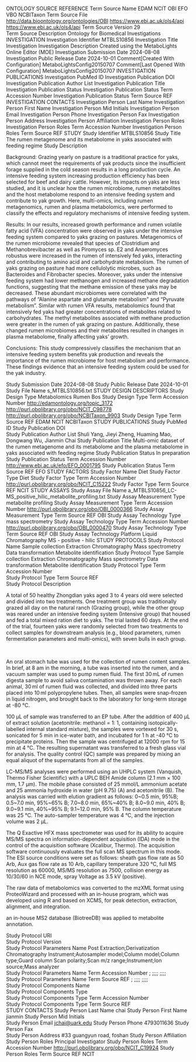 ONTOLOGY SOURCE REFERENCE
Term Source Name	EDAM	NCIT	OBI	EFO	VBO	NCBITaxon
Term Source File			http://data.bioontology.org/ontologies/OBI		https://www.ebi.ac.uk/ols4/api	https://www.ebi.ac.uk/ols4/api
Term Source Version			29			
Term Source Description			Ontology for Biomedical Investigations			
INVESTIGATION
Investigation Identifier	MTBLS10856
Investigation Title	Investigation
Investigation Description	Created using the MetaboLights Online Editor (MOE)
Investigation Submission Date	2024-08-08
Investigation Public Release Date	2024-10-01
Comment[Created With Configuration]	MetaboLightsConfig20150707
Comment[Last Opened With Configuration]	MetaboLightsConfig20150707
INVESTIGATION PUBLICATIONS
Investigation PubMed ID
Investigation Publication DOI
Investigation Publication Author List
Investigation Publication Title
Investigation Publication Status
Investigation Publication Status Term Accession Number
Investigation Publication Status Term Source REF
INVESTIGATION CONTACTS
Investigation Person Last Name
Investigation Person First Name
Investigation Person Mid Initials
Investigation Person Email
Investigation Person Phone
Investigation Person Fax
Investigation Person Address
Investigation Person Affiliation
Investigation Person Roles
Investigation Person Roles Term Accession Number
Investigation Person Roles Term Source REF
STUDY
Study Identifier	MTBLS10856
Study Title	The rumen metagenome and its metabolome in yaks associated with feeding regime
Study Description	<p>Background: Grazing yearly on pasture is a traditional practice for yaks, which cannot meet the requirements of yak products since the insufficient forage supplied in the cold season results in a long production cycle. An intensive feeding system increasing production efficiency has been selected for beef and dairy cattle. However, its impacts on yaks are less studied, and it is unclear how the rumen microbiome, rumen metabolites and the host metabolome respond to an intensive feeding system and contribute to yak growth. Here, multi-omics, including rumen metagenomics, rumen and plasma metabolomics, were performed to classify the effects and regulatory mechanisms of intensive feeding system.</p><p>Results: In our results, increased growth performance and rumen volatile fatty acid (VFA) concentration were observed in yaks under the intensive feeding system compared to yaks grazing on pastures. Metagenomics of the rumen microbiome revealed that species of Clostridium and Methanobrevibacter as well as Piromyces sp. E2 and Anaeromyces robustus were increased in the rumen of intensively fed yaks, interacting and contributing to amino acid and carbohydrate metabolism. The rumen of yaks grazing on pasture had more cellulolytic microbes, such as Bacteroides and Fibrobacter species. Moreover, yaks under the intensive feeding system had lower methanogen and increased methane degradation functions, suggesting that the methane emission of these yaks may be decreased. These abundant microbiomes were correlated with the pathways of “Alanine aspartate and glutamate metabolism” and “Pyruvate metabolism”. Similar with rumen VFA results, metabolomics found that intensively fed yaks had greater concentrations of metabolites related to carbohydrates. The methyl metabolites associated with methane production were greater in the rumen of yak grazing on pasture. Additionally, these changed rumen microbiomes and their metabolites resulted in changes in plasma metabolome, finally affecting yaks’ growth.</p><p>Conclusions: This study compressively classifies the mechanism that an intensive feeding system benefits yak production and reveals the importance of the rumen microbiome for host metabolism and performance. These findings evidence that an intensive feeding system could be used for the yak industry.</p>
Study Submission Date	2024-08-08
Study Public Release Date	2024-10-01
Study File Name	s_MTBLS10856.txt
STUDY DESIGN DESCRIPTORS
Study Design Type	Metabolomics	Rumen	Bos
Study Design Type Term Accession Number	http://edamontology.org/topic_3172	http://purl.obolibrary.org/obo/NCIT_C98778	http://purl.obolibrary.org/obo/NCBITaxon_9903
Study Design Type Term Source REF	EDAM	NCIT	NCBITaxon
STUDY PUBLICATIONS
Study PubMed ID	
Study Publication DOI	
Study Publication Author List	Shuli Yang, Jieyi Zheng, Huaming Mao, Dongwang Wu, Jianmin Chai
Study Publication Title	Multi-omic dataset of the rumen metagenome and its metabolome and the plasma metabolome in yaks associated with feeding regime
Study Publication Status	In preparation
Study Publication Status Term Accession Number	http://www.ebi.ac.uk/efo/EFO_0001795
Study Publication Status Term Source REF	EFO
STUDY FACTORS
Study Factor Name	Diet
Study Factor Type	Diet
Study Factor Type Term Accession Number	http://purl.obolibrary.org/obo/NCIT_C15222
Study Factor Type Term Source REF	NCIT
STUDY ASSAYS
Study Assay File Name	a_MTBLS10856_LC-MS_positive_hilic_metabolite_profiling.txt
Study Assay Measurement Type	metabolite profiling
Study Assay Measurement Type Term Accession Number	http://purl.obolibrary.org/obo/OBI_0000366
Study Assay Measurement Type Term Source REF	OBI
Study Assay Technology Type	mass spectrometry
Study Assay Technology Type Term Accession Number	http://purl.obolibrary.org/obo/OBI_0000470
Study Assay Technology Type Term Source REF	OBI
Study Assay Technology Platform	Liquid Chromatography MS - positive - hilic
STUDY PROTOCOLS
Study Protocol Name	Sample collection	Extraction	Chromatography	Mass spectrometry	Data transformation	Metabolite identification
Study Protocol Type	Sample collection	Extraction	Chromatography	Mass spectrometry	Data transformation	Metabolite identification
Study Protocol Type Term Accession Number						
Study Protocol Type Term Source REF						
Study Protocol Description	<p>A total of 50 healthy Zhongdian yaks aged 3 to 4 years old were selected and divided into two treatments. One treatment group was traditionally grazed all day on the natural ranch (Grazing group), while the other group was reared under an intensive feeding system (Intensive group) that housed and fed a total mixed ration diet to yaks. The trial lasted 60 days. At the end of the trial, fourteen yaks were randomly selected from two treatments to collect samples for downstream analysis (e.g., blood parameters, rumen fermentation parameters and multi-omics), with seven bulls in each group.&nbsp;</p><p><br></p><p>An oral stomach tube was used for the collection of rumen content samples. In brief, at 8 am in the morning, a tube was inserted into the rumen, and a vacuum sampler was used to pump rumen fluid. The first 30 mL of rumen digesta sample to avoid saliva contamination was thrown away. For each animal, 30 ml of rumen fluid was collected, and divided into three parts placed into 10 ml polypropylene tubes. Then, all samples were snap-frozen in liquid nitrogen, and brought back to the laboratory for long-term storage at -80 °C.&nbsp;</p>	<p>100 μL of sample was transferred to an EP tube. After the addition of 400 μL of extract solution (acetonitrile: methanol = 1: 1, containing isotopically-labelled internal standard mixture), the samples were vortexed for 30 s, sonicated for 5 min in ice-water bath, and incubated for 1 h at -40 ℃ to precipitate proteins. Then the sample was centrifuged at 12000 rpm for 15 min at 4 °C. The resulting supernatant was transferred to a fresh glass vial for analysis. The quality control (QC) sample was prepared by mixing an equal aliquot of the supernatants from all of the samples.</p>	<p>LC-MS/MS analyses were performed using an UHPLC system (Vanquish, Thermo Fisher Scientific) with a UPLC BEH Amide column (2.1 mm × 100 mm, 1.7 μm). The mobile phase consisted of 25 mmol/L ammonium acetate and 25 ammonia hydroxide in water (pH 9.75) (A) and acetonitrile (B). The analysis was carried with elution gradient as follows: 0~0.5 min, 95%B; 0.5~7.0 min, 95%~65% B; 7.0~8.0 min, 65%~40% B; 8.0~9.0 min, 40% B; 9.0~9.1 min, 40%~95% B; 9.1~12.0 min, 95% B. The column temperature was 25 °C. The auto-sampler temperature was 4 °C, and the injection volume was 2 μL.</p>	<p>The Q Exactive HFX mass spectrometer was used for its ability to acquire MS/MS spectra on information-dependent acquisition (IDA) mode in the control of the acquisition software (Xcalibur, Thermo). The acquisition software continuously evaluates the full scan MS spectrum in this mode. The ESI source conditions were set as follows: sheath gas flow rate as 50 Arb, Aux gas flow rate as 10 Arb, capillary temperature 320 °C, full MS resolution as 60000, MS/MS resolution as 7500, collision energy as 10/30/60 in NCE mode, spray Voltage as 3.5 kV (positive).&nbsp; </p>	<p>The raw data of metabolomics was converted to the mzXML format using ProteoWizard and processed with an in-house program, which was developed using R and based on XCMS, for peak detection, extraction, alignment, and integration.&nbsp;</p>	<p>an in-house MS2 database (BiotreeDB) was applied to metabolite annotation.&nbsp;</p>
Study Protocol URI						
Study Protocol Version						
Study Protocol Parameters Name		Post Extraction;Derivatization	Chromatography Instrument;Autosampler model;Column model;Column type;Guard column	Scan polarity;Scan m/z range;Instrument;Ion source;Mass analyzer		
Study Protocol Parameters Name Term Accession Number		;	;;;;	;;;;		
Study Protocol Parameters Name Term Source REF		;	;;;;	;;;;		
Study Protocol Components Name						
Study Protocol Components Type						
Study Protocol Components Type Term Accession Number						
Study Protocol Components Type Term Source REF						
STUDY CONTACTS
Study Person Last Name	chai
Study Person First Name	jianmin
Study Person Mid Initials	
Study Person Email	jchai@uark.edu
Study Person Phone	4793011636
Study Person Fax	
Study Person Address	#33 guangyun road, foshan
Study Person Affiliation	
Study Person Roles	Principal Investigator
Study Person Roles Term Accession Number	http://purl.obolibrary.org/obo/NCIT_C19924
Study Person Roles Term Source REF	NCIT
